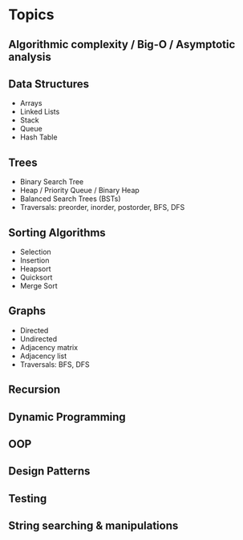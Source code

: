 # Topics

## Algorithmic complexity / Big-O / Asymptotic analysis

## Data Structures

- Arrays
- Linked Lists
- Stack
- Queue
- Hash Table

## Trees

- Binary Search Tree
- Heap / Priority Queue / Binary Heap
- Balanced Search Trees (BSTs)
- Traversals: preorder, inorder, postorder, BFS, DFS

## Sorting Algorithms

- Selection
- Insertion
- Heapsort
- Quicksort
- Merge Sort

## Graphs

- Directed
- Undirected
- Adjacency matrix
- Adjacency list
- Traversals: BFS, DFS

## Recursion

## Dynamic Programming

## OOP

## Design Patterns

## Testing

## String searching & manipulations




